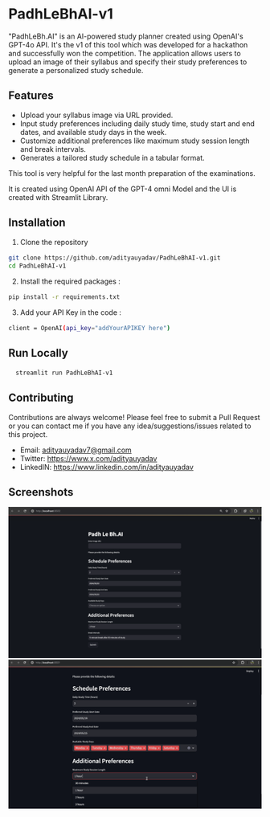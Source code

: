 # PadhLeBhAI-v1


"PadhLeBh.AI" is an AI-powered study planner created using OpenAI's GPT-4o API. It's the v1 of this tool which was developed for a hackathon and successfully won the competition. The application allows users to upload an image of their syllabus and specify their study preferences to generate a personalized study schedule.

## Features

- Upload your syllabus image via URL provided.
- Input study preferences including daily study time, study start and end dates, and available study days in the week.
- Customize additional preferences like maximum study session length and break intervals.
- Generates a tailored study schedule in a tabular format.

This tool is very helpful for the last month preparation of the examinations.

It is created using OpenAI API of the GPT-4 omni Model and the UI is created with Streamlit Library.




## Installation

1. Clone the repository

```bash
git clone https://github.com/adityauyadav/PadhLeBhAI-v1.git
cd PadhLeBhAI-v1
```

2. Install the required packages :
```bash
pip install -r requirements.txt
```

3. Add your API Key in the code :
```bash
client = OpenAI(api_key="addYourAPIKEY here")
```


## Run Locally

```bash
  streamlit run PadhLeBhAI-v1
```


## Contributing

Contributions are always welcome!
Please feel free to submit a Pull Request or you can contact me if you have any idea/suggestions/issues related to this project.

- Email: adityauyadav7@gmail.com
- Twitter: https://www.x.com/adityauyadav
- LinkedIN: https://www.linkedin.com/in/adityauyadav
 


## Screenshots

![App Screenshot](Screenshot-1.png)
![App Screenshot](Screenshot-2.png)
